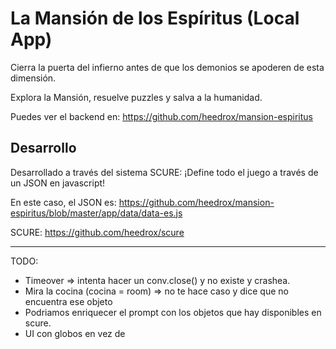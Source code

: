 # La Mansión de los Espíritus (Local App)

Cierra la puerta del infierno antes de que los demonios se apoderen de esta dimensión.

Explora la Mansión, resuelve puzzles y salva a la humanidad.

Puedes ver el backend en: https://github.com/heedrox/mansion-espiritus

## Desarrollo

Desarrollado a través del sistema SCURE: ¡Define todo el juego a través de un JSON en javascript!

En este caso, el JSON es: https://github.com/heedrox/mansion-espiritus/blob/master/app/data/data-es.js

SCURE: https://github.com/heedrox/scure

----
TODO:
- Timeover => intenta hacer un conv.close() y no existe y crashea.
- Mira la cocina (cocina = room) => no te hace caso y dice que no encuentra ese objeto
- Podriamos enriquecer el prompt con los objetos que hay disponibles en scure.
- UI con globos en vez de 